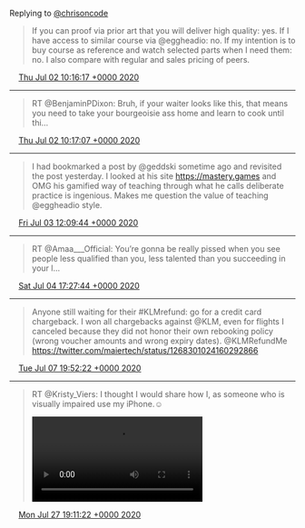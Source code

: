 Replying to [@chrisoncode](https://twitter.com/chris__sev/status/1278542417344380930)

> If you can proof via prior art that you will deliver high quality: yes. If I have access to similar course via @eggheadio: no. If my intention is to buy course as reference and watch selected parts when I need them: no. I also compare with regular and sales pricing of peers.

<img src="media/tweet.ico" width="12" /> [Thu Jul 02 10:16:17 +0000 2020](https://twitter.com/maiertech/status/1278633587705864199)

----

> RT @BenjaminPDixon: Bruh, if your waiter looks like this, that means you need to take your bourgeoisie ass home and learn to cook until thi…

<img src="media/tweet.ico" width="12" /> [Thu Jul 02 10:17:07 +0000 2020](https://twitter.com/maiertech/status/1278633796435312641)

----

> I had bookmarked a post by @geddski sometime ago and revisited the post yesterday. I looked at his site https://mastery.games and OMG his gamified way of teaching through what he calls deliberate practice is ingenious. Makes me question the value of teaching @eggheadio style.

<img src="media/tweet.ico" width="12" /> [Fri Jul 03 12:09:44 +0000 2020](https://twitter.com/maiertech/status/1279024526177828865)

----

> RT @Amaa___Official: You’re gonna be really pissed when you see people less qualified than you, less talented than you succeeding in your l…

<img src="media/tweet.ico" width="12" /> [Sat Jul 04 17:27:44 +0000 2020](https://twitter.com/maiertech/status/1279466939887357959)

----

> Anyone still waiting for their #KLMrefund: go for a credit card chargeback. I won all chargebacks against @KLM, even for flights I canceled because they did not honor their own rebooking policy (wrong voucher amounts and wrong expiry dates). @KLMRefundMe https://twitter.com/maiertech/status/1268301024160292866

<img src="media/tweet.ico" width="12" /> [Tue Jul 07 19:52:22 +0000 2020](https://twitter.com/maiertech/status/1280590500173688834)

----

> RT @Kristy_Viers: I thought I would share how I, as someone who is visually impaired use my iPhone.☺️ 
> 
> <video controls><source src="media/1287827941355921411-IJRnVHbY278EsgVT.mp4">Your browser does not support the video tag.</video>

<img src="media/tweet.ico" width="12" /> [Mon Jul 27 19:11:22 +0000 2020](https://twitter.com/maiertech/status/1287827941355921411)